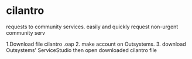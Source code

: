 # cilantro
requests to community services. easily and quickly request non-urgent community serv

1.Download file cilantro .oap
2. make account on Outsystems.
3. download Outsystems' ServiceStudio then open downloaded cilantro file
